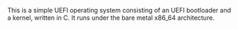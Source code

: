 This is a simple UEFI operating system consisting of an UEFI bootloader and a kernel, written in C. It runs under the bare metal x86_64 architecture.
